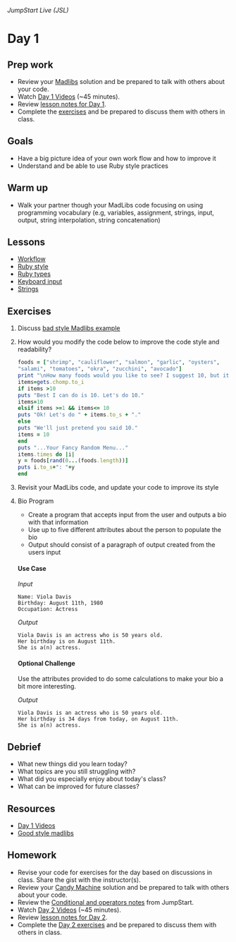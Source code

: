 _JumpStart Live (JSL)_
# Day 1

## Prep work
* Review your [Madlibs](https://github.com/Ada-Developers-Academy/jump-start/tree/master/lessons/grammar) solution and be prepared to talk with others about your code.
* Watch [Day 1 Videos](https://adaacademy.hosted.panopto.com/Panopto/Pages/Sessions/List.aspx?folderID=66c9e5fc-8a11-4db2-b0fe-ebc516d45071) (~45 minutes).
* Review [lesson notes for Day 1](#lessons).
* Complete the [exercises](#exercises) and be prepared to discuss them with others in class.

## Goals
* Have a big picture idea of your own work flow and how to improve it
* Understand and be able to use Ruby style practices

## Warm up
* Walk your partner though your MadLibs code focusing on using programming vocabulary (e.g, variables, assignment, strings, input, output, string interpolation, string concatenation)

## Lessons
* [Workflow](workflow.md)
* [Ruby style](style.md)
* [Ruby types](ruby_types.md)
* [Keyboard input](keyboard_input.md)
* [Strings](strings.md)

## Exercises
1. Discuss [bad style Madlibs example](code/bad_style_madlibs.rb)

1. How would you modify the code below to improve the code style and readability?

    ```ruby
    foods = ["shrimp", "cauliflower", "salmon", "garlic", "oysters",
    "salami", "tomatoes", "okra", "zucchini", "avocado"]
    print "\nHow many foods would you like to see? I suggest 10, but it's up to you. "
    items=gets.chomp.to_i
    if items >10
    puts "Best I can do is 10. Let's do 10."
    items=10
    elsif items >=1 && items<= 10
    puts "Ok! Let's do " + items.to_s + "."
    else
    puts "We'll just pretend you said 10."
    items = 10
    end
    puts "...Your Fancy Random Menu..."
    items.times do |i|
    y = foods[rand(0...(foods.length))]
    puts i.to_s+": "+y
    end
    ```

1. Revisit your MadLibs code, and update your code to improve its style

1. Bio Program
    * Create a program that accepts input from the user and outputs a bio with that information
    * Use up to five different attributes about the person to populate the bio
    * Output should consist of a paragraph of output created from the users input

    #### Use Case
    _Input_
    ```
    Name: Viola Davis
    Birthday: August 11th, 1980
    Occupation: Actress
    ```

    _Output_
    ```
    Viola Davis is an actress who is 50 years old.
    Her birthday is on August 11th.
    She is a(n) actress.
    ```

    #### Optional Challenge
    Use the attributes provided to do some calculations to make your bio a bit more interesting.

    _Output_
    ```
    Viola Davis is an actress who is 50 years old.
    Her birthday is 34 days from today, on August 11th.
    She is a(n) actress.
    ```

## Debrief
* What new things did you learn today?
* What topics are you still struggling with?
* What did you especially enjoy about today's class?
* What can be improved for future classes?

## Resources
* [Day 1 Videos](https://adaacademy.hosted.panopto.com/Panopto/Pages/Sessions/List.aspx?folderID=66c9e5fc-8a11-4db2-b0fe-ebc516d45071)
* [Good style madlibs](code/good_style_madlibs.rb)

## Homework
* Revise your code for exercises for the day based on discussions in class. Share the gist with the instructor(s).
* Review your [Candy Machine](https://github.com/Ada-Developers-Academy/jump-start/tree/master/lessons/programming-expressions) solution and be prepared to talk with others about your code.
* Review the [Conditional and operators notes](https://github.com/Ada-Developers-Academy/jump-start/tree/master/lessons/programming-expressions) from JumpStart.
* Watch [Day 2 Videos](https://adaacademy.hosted.panopto.com/Panopto/Pages/Sessions/List.aspx?folderID=43637773-8776-4592-977d-938f3fac6ef2) (~45 minutes).
* Review [lesson notes for Day 2](../day2/readme.md#lessons).
* Complete the [Day 2 exercises](../day2/readme.md#exercises) and be prepared to discuss them with others in class.
